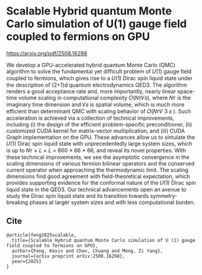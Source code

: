 # Scalable Hybrid quantum Monte Carlo simulation of U(1) gauge field coupled to fermions on GPU

https://arxiv.org/pdf/2508.16298

We develop a GPU-accelerated hybrid quantum Monte Carlo (QMC) algorithm to solve the fundamental yet
difficult problem of 𝑈(1) gauge field coupled to fermions, which gives rise to a 𝑈(1) Dirac spin liquid state
under the description of (2+1)d quantum electrodynamics QED3. The algorithm renders a good acceptance
rate and, more importantly, nearly linear space-time volume scaling in computational complexity 𝑂(𝑁𝜏𝑉𝑠),
where 𝑁𝜏 is the imaginary time dimension and 𝑉𝑠 is spatial volume, which is much more efficient than
determinant QMC with scaling behavior of 𝑂(𝑁𝜏𝑉
3
𝑠
). Such acceleration is achieved via a collection of technical
improvements, including (i) the design of the efficient problem-specific preconditioner, (ii) customized CUDA
kernel for matrix-vector multiplication, and (iii) CUDA Graph implementation on the GPU. These advances
allow us to simulate the 𝑈(1) Dirac spin liquid state with unprecedentedly large system sizes, which is up to
𝑁𝜏 × 𝐿 × 𝐿 = 660 × 66 × 66, and reveal its novel properties. With these technical improvements, we see
the asymptotic convergence in the scaling dimensions of various fermion bilinear operators and the conserved
current operator when approaching the thermodynamic limit. The scaling dimensions find good agreement with
field-theoretical expectation, which provides supporting evidence for the conformal nature of the 𝑈(1) Dirac
spin liquid state in the QED3. Our technical advancements open an avenue to study the Dirac spin liquid state
and its transition towards symmetry-breaking phases at larger system sizes and with less computational burden.

## Cite
```
@article{feng2025scalable,
  title={Scalable Hybrid quantum Monte Carlo simulation of U (1) gauge field coupled to fermions on GPU},
  author={Feng, Kexin and Chen, Chuang and Meng, Zi Yang},
  journal={arXiv preprint arXiv:2508.16298},
  year={2025}
}
```

